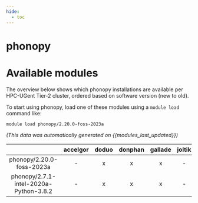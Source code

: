 ```yaml
---
hide:
  - toc
---
```


phonopy
=======

# Available modules


The overview below shows which phonopy installations are available per HPC-UGent Tier-2 cluster, ordered based on software version (new to old).

To start using phonopy, load one of these modules using a `module load` command like:

```shell
module load phonopy/2.20.0-foss-2023a
```

*(This data was automatically generated on {{modules_last_updated}})*  

| |accelgor|doduo|donphan|gallade|joltik|shinx|skitty|
| :---: | :---: | :---: | :---: | :---: | :---: | :---: | :---: |
|phonopy/2.20.0-foss-2023a|-|x|x|x|-|x|x|
|phonopy/2.7.1-intel-2020a-Python-3.8.2|-|x|x|x|-|-|-|
